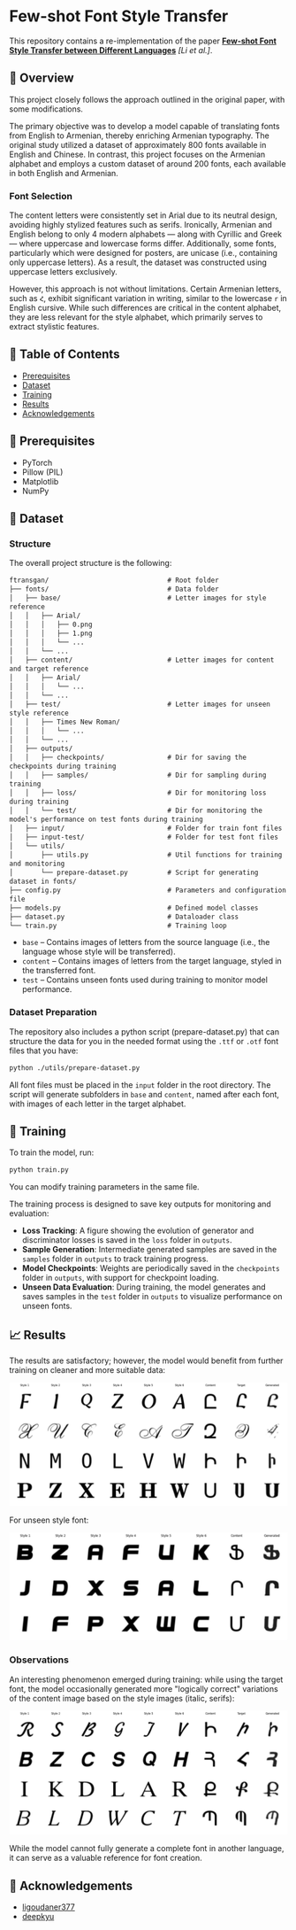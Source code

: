 # Few-shot Font Style Transfer

This repository contains a re-implementation of the paper [**Few-shot Font Style Transfer between Different Languages**](https://openaccess.thecvf.com/content/WACV2021/papers/Li_Few-Shot_Font_Style_Transfer_Between_Different_Languages_WACV_2021_paper.pdf) *[Li et al.]*.

## 👀 Overview
This project closely follows the approach outlined in the original paper, with some modifications.

The primary objective was to develop a model capable of translating fonts from English to Armenian, thereby enriching Armenian typography. The original study utilized a dataset of approximately 800 fonts available in English and Chinese. In contrast, this project focuses on the Armenian alphabet and employs a custom dataset of around 200 fonts, each available in both English and Armenian.

### Font Selection
The content letters were consistently set in Arial due to its neutral design, avoiding highly stylized features such as serifs. Ironically, Armenian and English belong to only 4 modern alphabets — along with Cyrillic and Greek — where uppercase and lowercase forms differ. Additionally, some fonts, particularly which were designed for posters, are unicase (i.e., containing only uppercase letters). As a result, the dataset was constructed using uppercase letters exclusively.

However, this approach is not without limitations. Certain Armenian letters, such as `Հ`, exhibit significant variation in writing, similar to the lowercase `r` in English cursive. While such differences are critical in the content alphabet, they are less relevant for the style alphabet, which primarily serves to extract stylistic features.

## 📜 Table of Contents
- [Prerequisites](#🚀-prerequisites)
- [Dataset](#📂-dataset)
- [Training](#🎯-training)
- [Results](#📈-results)
- [Acknowledgements](#🙌-acknowledgements)

## 🚀 Prerequisites

- PyTorch
- Pillow (PIL)
- Matplotlib
- NumPy

## 📂 Dataset
### Structure
The overall project structure is the following:
```
ftransgan/								# Root folder
├── fonts/ 								# Data folder
│   ├── base/ 							# Letter images for style reference
│   │   ├── Arial/
│   │   │   ├── 0.png
│   │   │   ├── 1.png
│   │   │   └── ...
│   │   └── ...
│   ├── content/ 						# Letter images for content and target reference
│   │   ├── Arial/
│   │   │   └── ...
│   │   └── ...
│   ├── test/ 							# Letter images for unseen style reference
│   │   ├── Times New Roman/
│   │   │   └── ...
│   │   └── ...
│   ├── outputs/
│   │   ├── checkpoints/				# Dir for saving the checkpoints during training
│   │   ├── samples/ 					# Dir for sampling during training
│   │   ├── loss/ 						# Dir for monitoring loss during training
│   │   └── test/						# Dir for monitoring the model's performance on test fonts during training
│   ├── input/ 							# Folder for train font files
│   ├── input-test/ 					# Folder for test font files
│   └── utils/
│       ├── utils.py 					# Util functions for training and monitoring
│       └── prepare-dataset.py 			# Script for generating dataset in fonts/
├── config.py 							# Parameters and configuration file
├── models.py							# Defined model classes
├── dataset.py 							# Dataloader class
└── train.py 							# Training loop
```

- `base` – Contains images of letters from the source language (i.e., the language whose style will be transferred).  
- `content` – Contains images of letters from the target language, styled in the transferred font.  
- `test` – Contains unseen fonts used during training to monitor model performance.  

### Dataset Preparation  

The repository also includes a python script (prepare-dataset.py) that can structure the data for you in the needed format using the `.ttf` or `.otf` font files that you have:
```bash
python ./utils/prepare-dataset.py
```

All font files must be placed in the `input` folder in the root directory. The script will generate subfolders in `base` and `content`, named after each font, with images of each letter in the target alphabet.

## 🎯 Training
To train the model, run:
```bash
python train.py
```
You can modify training parameters in the same file.

The training process is designed to save key outputs for monitoring and evaluation:  

- **Loss Tracking**: A figure showing the evolution of generator and discriminator losses is saved in the `loss` folder in `outputs`.  
- **Sample Generation**: Intermediate generated samples are saved in the `samples` folder in `outputs` to track training progress.  
- **Model Checkpoints**: Weights are periodically saved in the `checkpoints` folder in `outputs`, with support for checkpoint loading.  
- **Unseen Data Evaluation**: During training, the model generates and saves samples in the `test` folder in `outputs` to visualize performance on unseen fonts.  

## 📈 Results
The results are satisfactory; however, the model would benefit from further training on cleaner and more suitable data:  

![training-results](/images/training.jpg "Training Results")

For unseen style font:

![test-results](/images/test.jpg "Test Results")

### Observations  

An interesting phenomenon emerged during training: while using the target font, the model occasionally generated more "logically correct" variations of the content image based on the style images (italic, serifs):

![better-results](/images/better-results.jpg "Better Results")

While the model cannot fully generate a complete font in another language, it can serve as a valuable reference for font creation.  

## 🙌 Acknowledgements
- [ligoudaner377](https://github.com/ligoudaner377/font_translator_gan)
- [deepkyu](https://github.com/deepkyu/multilingual-font-style-transfer)
